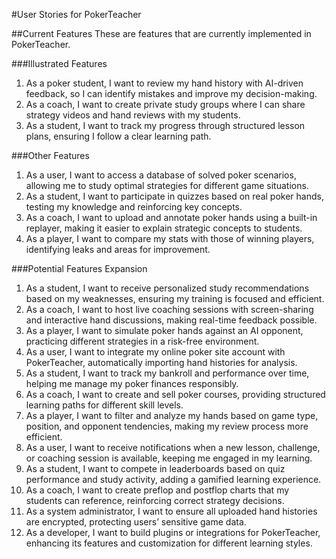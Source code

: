 #User Stories for PokerTeacher

##Current Features
These are features that are currently implemented in PokerTeacher.

###Illustrated Features

1. As a poker student, I want to review my hand history with AI-driven feedback, so I can identify mistakes and improve my decision-making.
2. As a coach, I want to create private study groups where I can share strategy videos and hand reviews with my students.
3. As a student, I want to track my progress through structured lesson plans, ensuring I follow a clear learning path.

###Other Features

1. As a user, I want to access a database of solved poker scenarios, allowing me to study optimal strategies for different game situations.
2. As a student, I want to participate in quizzes based on real poker hands, testing my knowledge and reinforcing key concepts.
4. As a coach, I want to upload and annotate poker hands using a built-in replayer, making it easier to explain strategic concepts to students.
5. As a player, I want to compare my stats with those of winning players, identifying leaks and areas for improvement.

###Potential Features Expansion

1. As a student, I want to receive personalized study recommendations based on my weaknesses, ensuring my training is focused and efficient.
2. As a coach, I want to host live coaching sessions with screen-sharing and interactive hand discussions, making real-time feedback possible.
3. As a player, I want to simulate poker hands against an AI opponent, practicing different strategies in a risk-free environment.
4. As a user, I want to integrate my online poker site account with PokerTeacher, automatically importing hand histories for analysis.
5. As a student, I want to track my bankroll and performance over time, helping me manage my poker finances responsibly.
6. As a coach, I want to create and sell poker courses, providing structured learning paths for different skill levels.
7. As a player, I want to filter and analyze my hands based on game type, position, and opponent tendencies, making my review process more efficient.
8. As a user, I want to receive notifications when a new lesson, challenge, or coaching session is available, keeping me engaged in my learning.
9. As a student, I want to compete in leaderboards based on quiz performance and study activity, adding a gamified learning experience.
10. As a coach, I want to create preflop and postflop charts that my students can reference, reinforcing correct strategy decisions.
11. As a system administrator, I want to ensure all uploaded hand histories are encrypted, protecting users’ sensitive game data.
12. As a developer, I want to build plugins or integrations for PokerTeacher, enhancing its features and customization for different learning styles.